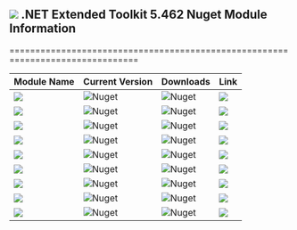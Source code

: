 ## <img src="https://github.com/Wagnerp/Krypton-NET-Version-Dashboard/blob/master/Assets/Icons/PNG/KR%2064%20%20x%2064%20Orange.png" /> .NET Extended Toolkit 5.462 Nuget Module Information

===============================================================================

| Module Name | Current Version | Downloads | Link |
|---|---|---|---|
| <img src="https://img.shields.io/badge/Module-Core-orange.svg" /> | ![Nuget](https://img.shields.io/nuget/v/KryptonExtendedToolkit5462CoreModule) | ![Nuget](https://img.shields.io/nuget/dt/KryptonExtendedToolkit5462CoreModule?color=brightgreen) |  <a href="https://www.nuget.org/packages/KryptonExtendedToolkit5462CoreModule/"><img src="https://img.shields.io/badge/Download-Link-9cf.svg" /></a> |
| <img src="https://img.shields.io/badge/Module-Colour Controls-orange.svg" /> | ![Nuget](https://img.shields.io/nuget/v/KryptonExtendedToolkit5462ExtendedColourControlsModule) | ![Nuget](https://img.shields.io/nuget/dt/KryptonExtendedToolkit5462ExtendedColourControlsModule?color=brightgreen) | <a href="https://www.nuget.org/packages/KryptonExtendedToolkit5462ExtendedColourControlsModule/"><img src="https://img.shields.io/badge/Download-Link-9cf.svg" /></a> |
| <img src="https://img.shields.io/badge/Module-Dialogs-orange.svg" /> | ![Nuget](https://img.shields.io/nuget/v/KryptonExtendedToolkit5462ExtendedDialogsModule) | ![Nuget](https://img.shields.io/nuget/dt/KryptonExtendedToolkit5462ExtendedDialogsModule?color=brightgreen) | <a href="https://www.nuget.org/packages/KryptonExtendedToolkit5462ExtendedDialogsModule/"><img src="https://img.shields.io/badge/Download-Link-9cf.svg" /></a> |
| <img src="https://img.shields.io/badge/Module-Menu & Toolbar Items-orange.svg" /> | ![Nuget](https://img.shields.io/nuget/v/KryptonExtendedToolkit5462ExtendedMenuAndToolbarItemsModule) | ![Nuget](https://img.shields.io/nuget/dt/KryptonExtendedToolkit5462ExtendedMenuAndToolbarItemsModule?color=brightgreen) |<a href="https://www.nuget.org/packages/KryptonExtendedToolkit5462ExtendedMenuAndToolbarItemsModule/"><img src="https://img.shields.io/badge/Download-Link-9cf.svg" /></a> |
| <img src="https://img.shields.io/badge/Module-Floating Menu & Toolbars-orange.svg" /> | ![Nuget](https://img.shields.io/nuget/v/KryptonExtendedToolkit5462FloatingMenuAndToolbarsModule) | ![Nuget](https://img.shields.io/nuget/dt/KryptonExtendedToolkit5462FloatingMenuAndToolbarsModule?color=brightgreen) | <a href="https://www.nuget.org/packages/KryptonExtendedToolkit5462FloatingMenuAndToolbarsModule/"><img src="https://img.shields.io/badge/Download-Link-9cf.svg" /></a> |
| <img src="https://img.shields.io/badge/Module-IO Components-orange.svg" /> | ![Nuget](https://img.shields.io/nuget/v/KryptonExtendedToolkit5462IOComponentsModule) | ![Nuget](https://img.shields.io/nuget/dt/KryptonExtendedToolkit5462IOComponentsModule?color=brightgreen) | <a href="https://www.nuget.org/packages/KryptonExtendedToolkit5462IOComponentsModule/"><img src="https://img.shields.io/badge/Download-Link-9cf.svg" /></a> |
| <img src="https://img.shields.io/badge/Module-Krypton Outlook Grid-orange.svg" /> | ![Nuget](https://img.shields.io/nuget/v/KryptonExtendedToolkit5462KryptonOutlookGridModule) | ![Nuget](https://img.shields.io/nuget/dt/KryptonExtendedToolkit5462KryptonOutlookGridModule?color=brightgreen) | <a href="https://www.nuget.org/packages/KryptonExtendedToolkit5462KryptonOutlookGridModule/"><img src="https://img.shields.io/badge/Download-Link-9cf.svg" /></a> |
| <img src="https://img.shields.io/badge/Module-Navi Suite-orange.svg" /> | ![Nuget](https://img.shields.io/nuget/v/KryptonExtendedToolkit5462NaviSuiteModule) | ![Nuget](https://img.shields.io/nuget/dt/KryptonExtendedToolkit5462NaviSuiteModule?color=brightgreen) | <a href="https://www.nuget.org/packages/KryptonExtendedToolkit5462NaviSuiteModule/"><img src="https://img.shields.io/badge/Download-Link-9cf.svg" /></a> |
| <img src="https://img.shields.io/badge/Module-Task Dialogs-orange.svg" /> | ![Nuget](https://img.shields.io/nuget/v/KryptonExtendedToolkit5462TaskDialogsModule) | ![Nuget](https://img.shields.io/nuget/dt/KryptonExtendedToolkit5462TaskDialogsModule?color=brightgreen) | <a href="https://www.nuget.org/packages/KryptonExtendedToolkit5462TaskDialogsModule/"><img src="https://img.shields.io/badge/Download-Link-9cf.svg" /></a> |